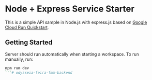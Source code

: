 # Node + Express Service Starter

This is a simple API sample in Node.js with express.js based on [Google Cloud Run Quickstart](https://cloud.google.com/run/docs/quickstarts/build-and-deploy/deploy-nodejs-service).

## Getting Started

Server should run automatically when starting a workspace. To run manually, run:
```sh
npm run dev
```# odysseia-feira-fmm-backend
